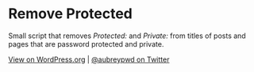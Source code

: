 # Remove Protected

Small script that removes *Protected:* and *Private:* from titles of posts and pages that are password protected and private.

[View on WordPress.org](https://wordpress.org/plugins/remove-protected/) | [@aubreypwd on Twitter](http://twitter.com/aubreypwd)
